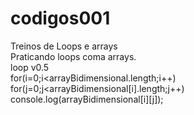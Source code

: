 # codigos001
 Treinos de Loops e arrays <br>
 Praticando loops coma arrays.<br>
loop v0.5 <br>
for(i=0;i<arrayBidimensional.length;i++)<br>
for(j=0;j<arrayBidimensional[i].length;j++)<br>
console.log(arrayBidimensional[i][j]);
